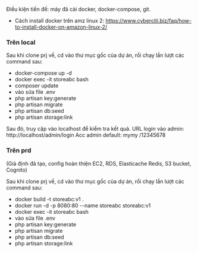 Điều kiện tiền đề: máy đã cài docker, docker-compose, git.
- Cách install docker trên amz linux 2: https://www.cyberciti.biz/faq/how-to-install-docker-on-amazon-linux-2/ 

### Trên local
Sau khi clone prj về, cd vào thư mục gốc của dự án, rồi chạy lần lượt các command sau:
- docker-compose up -d
- docker exec -it storeabc bash
- composer update
- vào sửa file .env
- php artisan key:generate
- php artisan migrate
- php artisan db:seed
- php artisan storage:link

Sau đó, truy cập vào localhost để kiểm tra kết quả.
URL login vào admin: http://localhost/admin/login
Acc admin default: mymy /12345678

### Trên prd
(Giả định đã tạo, config hoàn thiện EC2, RDS, Elasticache Redis, S3 bucket, Cognito) 

Sau khi clone prj về,  cd vào thư mục gốc của dự án, rồi chạy lần lượt các command sau:
- docker build -t storeabc:v1 .
- docker run -d -p 8080:80 --name storeabc storeabc:v1
- docker exec -it storeabc bash
- vào sửa file .env
- php artisan key:generate
- php artisan migrate
- php artisan db:seed
- php artisan storage:link
